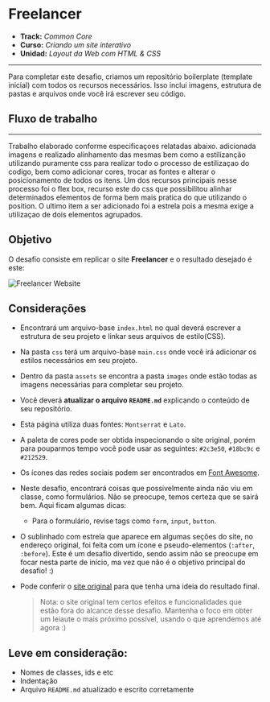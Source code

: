 # Freelancer

* **Track:** _Common Core_
* **Curso:** _Criando um site interativo_
* **Unidad:** _Layout da Web com HTML & CSS_

***

Para completar este desafio, criamos um repositório boilerplate (template inicial) com todos os recursos necessários. Isso inclui imagens, estrutura de pastas e arquivos onde você irá escrever seu código.

## Fluxo de trabalho
-----------------------------------------------------------
Trabalho elaborado conforme especificaçoes relatadas abaixo. 
adicionada imagens e realizado alinhamento das mesmas bem como a estilizanção utilizando puramente css para realizar todo o processo de estilizaçao do codigo, bem como adicionar cores, trocar as fontes e alterar o posicionamento de todos os itens. 
Um dos recursos principais nesse processo foi o flex box, recurso este do css que possibilitou alinhar determinados elementos de forma bem mais pratica do que utilizando o position. 
O ultimo item a ser adicionado foi a estrela pois a mesma exige a utilizaçao de dois elementos agrupados. 

## Objetivo

O desafio consiste em replicar o site **Freelancer** e o resultado desejado é este:

![Freelancer Website](docs/fullpage.png)

## Considerações

* Encontrará um arquivo-base `index.html` no qual deverá escrever a estrutura de seu projeto e linkar seus arquivos de estilo(CSS).
* Na pasta `css` terá um arquivo-base `main.css` onde você irá adicionar os estilos necessários em seu projeto.
* Dentro da pasta `assets` se encontra a pasta `images` onde estão todas as imagens necessárias para completar seu projeto.

* Você deverá **atualizar o arquivo `README.md`** explicando o conteúdo de seu repositório.

* Esta página utiliza duas fontes: `Montserrat` e `Lato`.

* A paleta de cores pode ser obtida inspecionando o site original, porém para pouparmos tempo você pode usar as seguintes: `#2c3e50`, `#18bc9c` e `#212529`.

* Os ícones das redes sociais podem ser encontrados em [Font Awesome](http://fontawesome.io/).

* Neste desafio, encontrará coisas que possivelmente ainda não viu em classe, como formulários. Não se preocupe, temos certeza que se sairá bem. Aqui ficam algumas dicas:

  - Para o formulário, revise tags como `form`, `input`, `button`.

* O sublinhado com estrela que aparece em algumas seções do site, no endereço original, foi feita com um ícone e pseudo-elementos (`:after`, `:before`). Este é um desafio divertido, sendo assim não se preocupe em focar nesta parte de início, ma vez que não é o objetivo principal do desafio! :)

* Pode conferir o [site original](https://blackrockdigital.github.io/startbootstrap-freelancer/) para que tenha uma ideia do resultado final.

  > Nota: o site original tem certos efeitos e funcionalidades que estão fora do alcance desse desafio. Mantenha o foco em obter um leiaute o mais próximo possível, usando o que aprendemos até agora :)

## Leve em consideração:

* Nomes de classes, ids e etc
* Indentação
* Arquivo `README.md` atualizado e escrito corretamente

